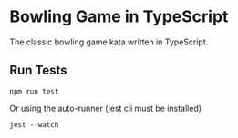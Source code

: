 # Bowling Game in TypeScript

The classic bowling game kata written in TypeScript. 

## Run Tests

    npm run test

Or using the auto-runner (jest cli must be installed)

    jest --watch

